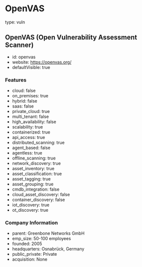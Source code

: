# OpenVAS
type: vuln

## OpenVAS (Open Vulnerability Assessment Scanner)
- id: openvas
- website: https://openvas.org/
- defaultVisible: true

### Features
- cloud: false
- on_premises: true
- hybrid: false
- saas: false
- private_cloud: true
- multi_tenant: false
- high_availability: false
- scalability: true
- containerized: true
- api_access: true
- distributed_scanning: true
- agent_based: false
- agentless: true
- offline_scanning: true
- network_discovery: true
- asset_inventory: true
- asset_classification: true
- asset_tagging: true
- asset_grouping: true
- cmdb_integration: false
- cloud_asset_discovery: false
- container_discovery: false
- iot_discovery: true
- ot_discovery: true

### Company Information
- parent: Greenbone Networks GmbH
- emp_size: 50-100 employees
- founded: 2005
- headquarters: Osnabrück, Germany
- public_private: Private
- acquisition: None
